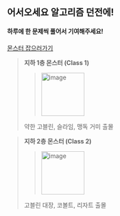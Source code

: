 
## 어서오세요 알고리즘 던전에!

#### 하루에 한 문제씩 풀어서 기여해주세요!

[몬스터 잡으러가기](https://solved.ac/class)  

> **지하 1층 몬스터 (Class 1)**
> > <img width="100" alt="image" src="https://user-images.githubusercontent.com/67668805/147516382-02972d2b-24ea-400d-b8d3-b2219661f4a0.png">
> 약한 고블린, 슬라임, 맹독 거미 출몰   

> **지하 2층 몬스터 (Class 2)**
> > <img width="100" alt="image" src="https://user-images.githubusercontent.com/67668805/147516594-ca9461c3-2616-45a9-8374-23e29973995b.png">
> 고블린 대장, 코볼트, 리자트 출몰
